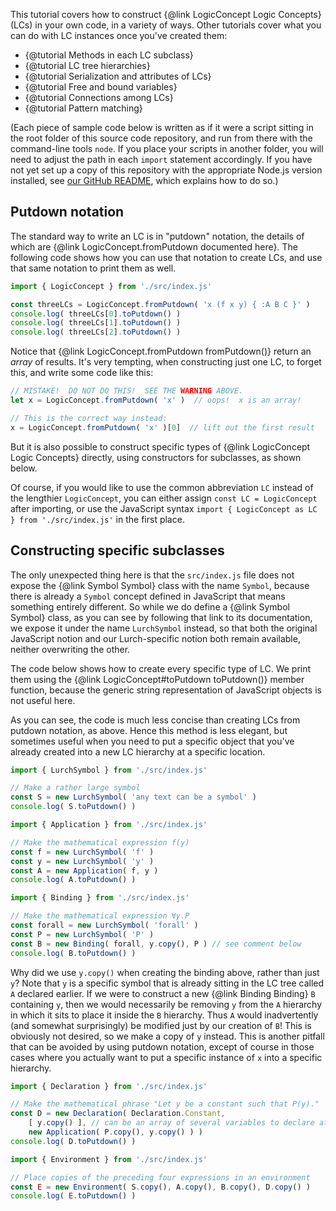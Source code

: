 
This tutorial covers how to construct {@link LogicConcept Logic Concepts}
(LCs) in your own code, in a variety of ways.  Other tutorials cover what you
can do with LC instances once you've created them:

 * {@tutorial Methods in each LC subclass}
 * {@tutorial LC tree hierarchies}
 * {@tutorial Serialization and attributes of LCs}
 * {@tutorial Free and bound variables}
 * {@tutorial Connections among LCs}
 * {@tutorial Pattern matching}

(Each piece of sample code below is written as if it were a script sitting in
the root folder of this source code repository, and run from there with the
command-line tools `node`.  If you place your scripts in another folder, you
will need to adjust the path in each `import` statement accordingly.  If you
have not yet set up a copy of this repository with the appropriate Node.js
version installed, see [our GitHub README](https://github.com/lurchmath/lde),
which explains how to do so.)

## Putdown notation

The standard way to write an LC is in "putdown" notation, the details of which
are {@link LogicConcept.fromPutdown documented here}.  The following code
shows how you can use that notation to create LCs, and use that same notation
to print them as well.

```js
import { LogicConcept } from './src/index.js'

const threeLCs = LogicConcept.fromPutdown( 'x (f x y) { :A B C }' )
console.log( threeLCs[0].toPutdown() )
console.log( threeLCs[1].toPutdown() )
console.log( threeLCs[2].toPutdown() )
```

Notice that {@link LogicConcept.fromPutdown fromPutdown()} return an *array*
of results.  It's very tempting, when constructing just one LC, to forget
this, and write some code like this:

```js
// MISTAKE!  DO NOT DO THIS!  SEE THE WARNING ABOVE.
let x = LogicConcept.fromPutdown( 'x' )  // oops!  x is an array!

// This is the correct way instead:
x = LogicConcept.fromPutdown( 'x' )[0]  // lift out the first result
```

But it is also possible to construct specific types of {@link LogicConcept
Logic Concepts} directly, using constructors for subclasses, as shown below.

Of course, if you would like to use the common abbreviation `LC` instead of
the lengthier `LogicConcept`, you can either assign `const LC = LogicConcept`
after importing, or use the JavaScript syntax
`import { LogicConcept as LC } from './src/index.js'` in the first place.

## Constructing specific subclasses

The only unexpected thing here is that the `src/index.js` file does not expose
the {@link Symbol Symbol} class with the name `Symbol`, because there is
already a `Symbol` concept defined in JavaScript that means something entirely
different.  So while we do define a {@link Symbol Symbol} class, as you can
see by following that link to its documentation, we expose it under the name
`LurchSymbol` instead, so that both the original JavaScript notion and our
Lurch-specific notion both remain available, neither overwriting the other.

The code below shows how to create every specific type of LC.  We print them
using the {@link LogicConcept#toPutdown toPutdown()} member function, because
the generic string representation of JavaScript objects is not useful here.

As you can see, the code is much less concise than creating LCs from putdown
notation, as above.  Hence this method is less elegant, but sometimes useful
when you need to put a specific object that you've already created into a new
LC hierarchy at a specific location.

```js
import { LurchSymbol } from './src/index.js'

// Make a rather large symbol
const S = new LurchSymbol( 'any text can be a symbol' )
console.log( S.toPutdown() )
```

```js
import { Application } from './src/index.js'

// Make the mathematical expression f(y)
const f = new LurchSymbol( 'f' )
const y = new LurchSymbol( 'y' )
const A = new Application( f, y )
console.log( A.toPutdown() )
```

```js
import { Binding } from './src/index.js'

// Make the mathematical expression ∀y.P
const forall = new LurchSymbol( 'forall' )
const P = new LurchSymbol( 'P' )
const B = new Binding( forall, y.copy(), P ) // see comment below
console.log( B.toPutdown() )
```

Why did we use `y.copy()` when creating the binding above, rather than just
`y`?  Note that `y` is a specific symbol that is already sitting in the LC
tree called `A` declared earlier.  If we were to construct a new
{@link Binding Binding} `B` containing `y`, then we would necessarily be
removing `y` from the `A` hierarchy in which it sits to place it inside the
`B` hierarchy.  Thus `A` would inadvertently (and somewhat surprisingly) be
modified just by our creation of `B`!  This is obviously not desired, so we
make a copy of `y` instead.  This is another pitfall that can be avoided by
using putdown notation, except of course in those cases where you actually
want to put a specific instance of `x` into a specific hierarchy.

```js
import { Declaration } from './src/index.js'

// Make the mathematical phrase "Let y be a constant such that P(y)."
const D = new Declaration( Declaration.Constant,
    [ y.copy() ], // can be an array of several variables to declare at once
    new Application( P.copy(), y.copy() ) )
console.log( D.toPutdown() )
```

```js
import { Environment } from './src/index.js'

// Place copies of the preceding four expressions in an environment
const E = new Environment( S.copy(), A.copy(), B.copy(), D.copy() )
console.log( E.toPutdown() )
```
